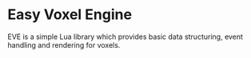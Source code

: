 # Easy Voxel Engine
EVE is a simple Lua library which provides basic data structuring, event handling and rendering for voxels.
